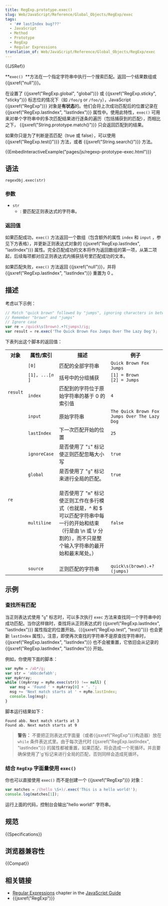 ```yaml
---
title: RegExp.prototype.exec()
slug: Web/JavaScript/Reference/Global_Objects/RegExp/exec
tags:
  - '## lastIndex bug???'
  - JavaScript
  - Method
  - Prototype
  - RegExp
  - Regular Expressions
translation_of: Web/JavaScript/Reference/Global_Objects/RegExp/exec
---
```

{{JSRef}}

**`exec() `**方法在一个指定字符串中执行一个搜索匹配。返回一个结果数组或 {{jsxref("null")}}。

在设置了 {{jsxref("RegExp.global", "global")}} 或 {{jsxref("RegExp.sticky", "sticky")}} 标志位的情况下（如 `/foo/g` or `/foo/y`），JavaScript {{jsxref("RegExp")}} 对象是**有状态**的。他们会将上次成功匹配后的位置记录在 {{jsxref("RegExp.lastIndex", "lastIndex")}} 属性中。使用此特性，`exec()` 可用来对单个字符串中的多次匹配结果进行逐条的遍历（包括捕获到的匹配），而相比之下， {{jsxref("String.prototype.match()")}} 只会返回匹配到的结果。

如果你只是为了判断是否匹配（true 或 false），可以使用 {{jsxref("RegExp.test()")}} 方法，或者 {{jsxref("String.search()")}} 方法。

{{EmbedInteractiveExample("pages/js/regexp-prototype-exec.html")}}

## 语法

```plain
regexObj.exec(str)
```

### 参数

- `str`
  - : 要匹配正则表达式的字符串。

### 返回值

如果匹配成功，`exec()` 方法返回一个数组（包含额外的属性 `index` 和 `input` ，参见下方表格），并更新正则表达式对象的 {{jsxref("RegExp.lastIndex", "lastIndex")}} 属性。完全匹配成功的文本将作为返回数组的第一项，从第二项起，后续每项都对应正则表达式内捕获括号里匹配成功的文本。

如果匹配失败，`exec()` 方法返回 {{jsxref("null")}}，并将 {{jsxref("RegExp.lastIndex", "lastIndex")}} 重置为 0 。

## 描述

考虑以下示例：

```js
// Match "quick brown" followed by "jumps", ignoring characters in between
// Remember "brown" and "jumps"
// Ignore case
var re = /quick\s(brown).+?(jumps)/ig;
var result = re.exec('The Quick Brown Fox Jumps Over The Lazy Dog');
```

下表列出这个脚本的返回值：

<table class="fullwidth-table">
  <tbody>
    <tr>
      <th>对象</th>
      <th>属性/索引</th>
      <th>描述</th>
      <th>例子</th>
    </tr>
    <tr>
      <td rowspan="4"><code>result</code></td>
      <td><code>[0]</code></td>
      <td>匹配的全部字符串</td>
      <td><code>Quick Brown Fox Jumps</code></td>
    </tr>
    <tr>
      <td>
        <code>[1], ...[<em>n</em> ]</code>
      </td>
      <td>括号中的分组捕获</td>
      <td>
        <code>[1] = Brown<br />[2] = Jumps</code>
      </td>
    </tr>
    <tr>
      <td><code>index</code></td>
      <td>匹配到的字符位于原始字符串的基于 0 的索引值</td>
      <td><code>4</code></td>
    </tr>
    <tr>
      <td><code>input</code></td>
      <td>原始字符串</td>
      <td><code>The Quick Brown Fox Jumps Over The Lazy Dog</code></td>
    </tr>
    <tr>
      <td rowspan="5"><code>re</code></td>
      <td><code>lastIndex</code></td>
      <td>下一次匹配开始的位置</td>
      <td><code>25</code></td>
    </tr>
    <tr>
      <td><code>ignoreCase</code></td>
      <td>是否使用了 "<code>i</code>" 标记使正则匹配忽略大小写</td>
      <td><code>true</code></td>
    </tr>
    <tr>
      <td><code>global</code></td>
      <td>是否使用了 "<code>g</code>" 标记来进行全局的匹配。</td>
      <td><code>true</code></td>
    </tr>
    <tr>
      <td><code>multiline</code></td>
      <td>
        <p>
          是否使用了 "<code>m</code>" 标记使正则工作在多行模式（也就是，^ 和 $
          可以匹配字符串中每一行的开始和结束（行是由 \n 或 \r
          分割的），而不只是整个输入字符串的最开始和最末尾处。）
        </p>
      </td>
      <td><code>false</code></td>
    </tr>
    <tr>
      <td><code>source</code></td>
      <td>正则匹配的字符串</td>
      <td><code>quick\s(brown).+?(jumps)</code></td>
    </tr>
  </tbody>
</table>

## 示例

### 查找所有匹配

当正则表达式使用 "`g`" 标志时，可以多次执行 `exec` 方法来查找同一个字符串中的成功匹配。当你这样做时，查找将从正则表达式的 {{jsxref("RegExp.lastIndex", "lastIndex")}} 属性指定的位置开始。（{{jsxref("RegExp.test", "test()")}} 也会更新 `lastIndex` 属性）。注意，即使再次查找的字符串不是原查找字符串时，{{jsxref("RegExp.lastIndex", "lastIndex")}} 也不会被重置，它依旧会从记录的 {{jsxref("RegExp.lastIndex", "lastIndex")}} 开始。

例如，你使用下面的脚本：

```js
var myRe = /ab*/g;
var str = 'abbcdefabh';
var myArray;
while ((myArray = myRe.exec(str)) !== null) {
  var msg = 'Found ' + myArray[0] + '. ';
  msg += 'Next match starts at ' + myRe.lastIndex;
  console.log(msg);
}
```

脚本运行结果如下：

```plain
Found abb. Next match starts at 3
Found ab. Next match starts at 9
```

> **警告：** 不要把正则表达式字面量（或者{{jsxref("RegExp")}}构造器）放在 `while` 条件表达式里。由于每次迭代时 {{jsxref("RegExp.lastIndex", "lastIndex")}} 的属性都被重置，如果匹配，将会造成一个死循环。并且要确保使用了'g'标记来进行全局的匹配，否则同样会造成死循环。

### 结合 `RegExp` 字面量使用 `exec()`

你也可以直接使用 `exec()` 而不是创建一个 {{jsxref("RegExp")}} 对象：

```js
var matches = /(hello \S+)/.exec('This is a hello world!');
console.log(matches[1]);
```

运行上面的代码，控制台会输出"hello world!" 字符串。

## 规范

{{Specifications}}

## 浏览器兼容性

{{Compat}}

## 相关链接

- [Regular Expressions](/zh-CN/docs/Web/JavaScript/Guide/Regular_Expressions) chapter in the [JavaScript Guide](/zh-CN/docs/Web/JavaScript/Guide)
- {{jsxref("RegExp")}}

